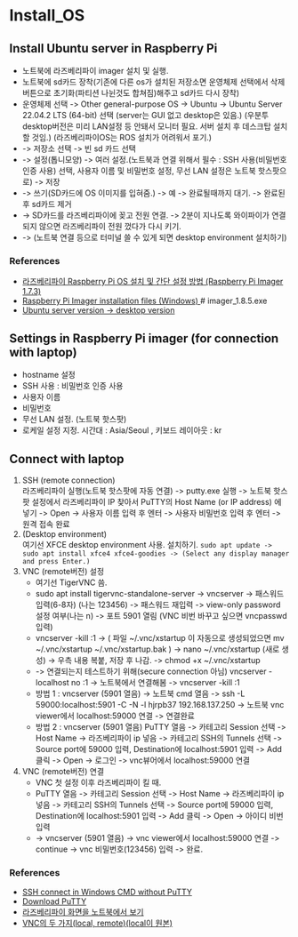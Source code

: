 # Install_OS

## Install Ubuntu server in Raspberry Pi

* 노트북에 라즈베리파이 imager 설치 및 실행. 
* 노트북에 sd카드 장착(기존에 다른 os가 설치된 저장소면 운영체제 선택에서 삭제 버튼으로 초기화(파티션 나뉜것도 합쳐짐)해주고 sd카드 다시 장착)
* 운영체제 선택 -> Other general-purpose OS -> Ubuntu -> Ubuntu Server 22.04.2 LTS (64-bit) 선택 (server는 GUI 없고 desktop은 있음.) (우분투 desktop버전은 미리 LAN설정 등 안돼서 모니터 필요. 서버 설치 후 데스크탑 설치할 것임.) (라즈베리파이OS는 ROS 설치가 어려워서 포기.)
* -> 저장소 선택 -> 빈 sd 카드 선택
* -> 설정(톱니모양) -> 여러 설정.(노트북과 연결 위해서 필수 : SSH 사용(비밀번호 인증 사용) 선택, 사용자 이름 및 비밀번호 설정, 무선 LAN 설정은 노트북 핫스팟으로) -> 저장
* -> 쓰기(SD카드에 OS 이미지를 입혀줌.) -> 예 -> 완료될때까지 대기. -> 완료된 후 sd카드 제거
* -> SD카드를 라즈베리파이에 꽂고 전원 연결. -> 2분이 지나도록 와이파이가 연결되지 않으면 라즈베리파이 전원 껐다가 다시 키기.
* -> (노트북 연결 등으로 터미널 쓸 수 있게 되면 desktop environment 설치하기) 

### References
* [라즈베리파이 Raspberry Pi OS 설치 및 간단 설정 방법 (Raspberry Pi Imager 1.7.3)](https://blog.naver.com/kbc20000/222997275244)
* [Raspberry Pi Imager installation files (Windows) ](https://downloads.raspberrypi.org/imager/) # imager_1.8.5.exe
* [Ubuntu server version -> desktop version](https://roboticsbackend.com/install-ubuntu-on-raspberry-pi-without-monitor/)

## Settings in Raspberry Pi imager (for connection with laptop)
* hostname 설정
* SSH 사용 : 비밀번호 인증 사용
* 사용자 이름
* 비밀번호
* 무선 LAN 설정. (노트북 핫스팟)
* 로케일 설정 지정. 시간대 : Asia/Seoul , 키보드 레이아웃 : kr


## Connect with laptop
1. SSH (remote connection)    
라즈베리파이 실행(노트북 핫스팟에 자동 연결) -> putty.exe 실행 -> 노트북 핫스팟 설정에서 라즈베리파이 IP 찾아서 PuTTY의 Host Name (or IP address) 에 넣기 -> Open -> 사용자 이름 입력 후 엔터 -> 사용자 비밀번호 입력 후 엔터 -> 원격 접속 완료
2. (Desktop environment)    
 여기선 XFCE desktop environment 사용. 설치하기.
```sudo apt update -> sudo apt install xfce4 xfce4-goodies -> (Select any display manager and press Enter.)```
3. VNC (remote버전) 설정    
    * 여기선 TigerVNC 씀.
    * sudo apt install tigervnc-standalone-server -> vncserver -> 패스워드 입력(6-8자) (나는 123456) -> 패스워드 재입력 -> view-only password 설정 여부(나는 n) -> 포트 5901 열림 (VNC 비번 바꾸고 싶으면 vncpasswd 입력)
    * vncserver -kill :1 -> ( 파일 ~/.vnc/xstartup 이 자동으로 생성되었으면 mv ~/.vnc/xstartup ~/.vnc/xstartup.bak ) -> nano ~/.vnc/xstartup (새로 생성) -> 우측 내용 복붙, 저장 후 나감. -> chmod +x ~/.vnc/xstartup 
    * -> 연결되는지 테스트하기 위해(secure connection 아님) vncserver -localhost no :1 -> 노트북에서 연결해봄 -> vncserver -kill :1 
    * 방법 1 : vncserver (5901 열음) -> 노트북 cmd 열음 -> ssh -L 59000:localhost:5901 -C -N -l hjrpb37 192.168.137.250 -> 노트북 vnc viewer에서 localhost:59000 연결 -> 연결완료
    * 방법 2 : vncserver (5901 열음) PuTTY 열음 -> 카테고리 Session 선택 -> Host Name -> 라즈베리파이 ip 넣음 -> 카테고리 SSH의 Tunnels 선택 -> Source port에 59000 입력, Destination에 localhost:5901 입력 -> Add 클릭 -> Open -> 로그인 -> vnc뷰어에서 localhost:59000 연결
4. VNC (remote버전) 연결    
    * VNC 첫 설정 이후 라즈베리파이 킬 때.
    * PuTTY 열음 -> 카테고리 Session 선택 -> Host Name -> 라즈베리파이 ip 넣음 -> 카테고리 SSH의 Tunnels 선택 -> Source port에 59000 입력, Destination에 localhost:5901 입력 -> Add 클릭 -> Open -> 아이디 비번 입력
    * -> vncserver (5901 열음) -> vnc viewer에서 localhost:59000 연결 -> continue -> vnc 비밀번호(123456) 입력 -> 완료.

### References
* [SSH connect in Windows CMD without PuTTY ](https://roboticsbackend.com/install-ubuntu-on-raspberry-pi-without-monitor/)
* [Download PuTTY](https://www.chiark.greenend.org.uk/~sgtatham/putty/latest.html)
* [라즈베리파이 화면을 노트북에서 보기](https://bytexd.com/how-to-install-configure-vnc-server-on-ubuntu/)
* [VNC의 두 가지(local, remote)(local이 원본)](https://www.reddit.com/r/linux4noobs/comments/b1qy53/can_i_remotely_use_ubuntu_without_a_monitor/)